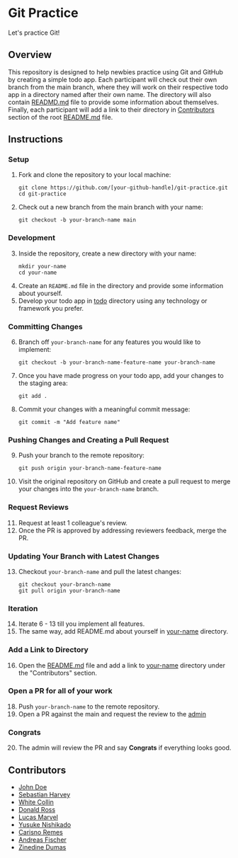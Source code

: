 # Git Practice

Let's practice Git!

## Overview

This repository is designed to help newbies practice using Git and GitHub by creating a simple todo app. Each participant will check out their own branch from the main branch, where they will work on their respective todo app in a directory named after their own name. The directory will also contain [READMD.md](./john-doe/README.md) file to provide some information about themselves. Finally, each participant will add a link to their directory in [Contributors](#contributors) section of the root [README.md](#git-practice) file.

## Instructions

### Setup

1. Fork and clone the repository to your local machine:
   ```
   git clone https://github.com/[your-github-handle]/git-practice.git
   cd git-practice
   ```
2. Check out a new branch from the main branch with your name:
   ```
   git checkout -b your-branch-name main
   ```

### Development

3. Inside the repository, create a new directory with your name:
   ```
   mkdir your-name
   cd your-name
   ```
4. Create an `README.md` file in the directory and provide some information about yourself.
5. Develop your todo app in [todo](./john-doe/todo/) directory using any technology or framework you prefer.

### Committing Changes

6. Branch off `your-branch-name` for any features you would like to implement:
   ```
   git checkout -b your-branch-name-feature-name your-branch-name
   ```
7. Once you have made progress on your todo app, add your changes to the staging area:
   ```
   git add .
   ```
8. Commit your changes with a meaningful commit message:
   ```
   git commit -m "Add feature name"
   ```

### Pushing Changes and Creating a Pull Request

9. Push your branch to the remote repository:
   ```
   git push origin your-branch-name-feature-name
   ```
10. Visit the original repository on GitHub and create a pull request to merge your changes into the `your-branch-name` branch.

### Request Reviews

11. Request at least 1 colleague's review.
12. Once the PR is approved by addressing reviewers feedback, merge the PR.

### Updating Your Branch with Latest Changes

13. Checkout `your-branch-name` and pull the latest changes:
    ```
    git checkout your-branch-name
    git pull origin your-branch-name
    ```

### Iteration

14. Iterate 6 - 13 till you implement all features.
15. The same way, add README.md about yourself in [your-name](./john-doe/) directory.

### Add a Link to Directory

16. Open the [README.md](./README.md) file and add a link to [your-name](./john-doe/) directory under the "Contributors" section.

### Open a PR for all of your work

18. Push `your-branch-name` to the remote repository.
19. Open a PR against the main and request the review to the [admin](https://github.com/oddcommits)

### Congrats

20. The admin will review the PR and say **Congrats** if everything looks good.

## Contributors

- [John Doe](./john-doe/README.md)
- [Sebastian Harvey](./jsstar/README.md)
- [White Collin](./whitecollin/)
- [Donald Ross](./donald-ross/)
- [Lucas Marvel](./lucas/README.md)
- [Yusuke Nishikado](./yusukenishikado/README.md)
- [Carisno Remes](./carisno/)
- [Andreas Fischer](./andreas-fischer/README.md)
- [Zinedine Dumas](./Dumas/README.md)
